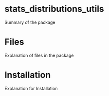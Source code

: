 # stats_distributions_utils

Summary of the package

# Files

Explanation of files in the package

# Installation

Explanation for Installation